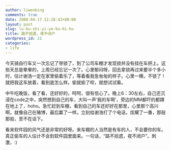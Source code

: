 ```yaml
---
author: liwenbing
comments: true
date: 2008-04-17 12:28:43+00:00
layout: post
slug: lu-bu-shi-yi-ye-bu-bi-hu
title: 路不拾遗，夜不闭户
wordpress_id: 21
categories:
- life
---
```


 今天骑自行车又一次忘记了带锁了，到了公司车棚才发现锁并没有挂在车把上。这些天总是晕晕的，上周已经忘记一次了。心里郁闷呀，回去拿锁再过来要半个多小时，估计谢浩一定在家里偷着乐了，等着看我急匆匆的样子。心里一横，不锁了！就把我这车放着，看到底怎么样。偷就偷了呗，就想试试看。  

  中午吃晚饭，看了看，还好好的，呵呵，很有信心了。晚上6：30左右，自己还沉浸在code之中，突然想到自己的车，大叫一声‘我的车啊’，旁边的MM都吓的都蹲在地上了，hoho。急忙赶到车棚，看到自己的车还好好在那里，心里那个高兴啊，就像自己在赌博，最后赢了一样。立刻给谢浩打了个电话，炫耀了一番，那般那般，至不在话下。  

  看来软件园的风气还是非常的好呀。来车棚的人当然是有车的人，不会要你的车。真正偷车的人估计不会到软件园里面来。一句话，“路不拾遗，夜不闭户”。刺激，:)



